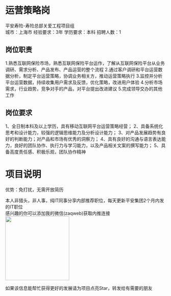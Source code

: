 # 运营策略岗
平安寿险-寿险总部关爱工程项目组  
城市：上海市 经验要求：3年 学历要求：本科  招聘人数：1

## 岗位职责
1.熟悉互联网保险市场，熟悉互联网保险平台运作，了解从互联网保险平台从业务调研、需求分析、产品发布、产品运营的整个流程
 2.通过客户调研和平台运营数据分析，制定平台运营策略，协调业务相关方，推动运营策略执行
 3.监控并分析平台运营数据，持续收集用户需求及反馈，优化策略，改进用户体验
 4.分析市场需求，行业趋势，竞争对手的产品，对平台提出改进建议
 5.完成领导交办的其他工作

## 岗位要求
1、全日制本科及以上学历，具有移动互联网平台运营策略经营；
 2、具备系统化思考和设计能力，较强的逻辑思维能力及分析设计能力；
 3、对产品发展趋势有良好的判断能力；对产品和市场有优秀的洞察力；
 4、具有良好的沟通与语言表达能力，良好的团队协作、执行力与学习能力，以及产品相关文案的撰写能力；
 5、具备高度责任感、积极乐观，团队协作精神

# 项目说明

优势：免打扰，无需开放简历

本人非猎头，非人事，纯IT同事分享内部推荐职位，每天更新平安集团2个月内发的IT职位  
感兴趣的你可以添加我的微信(zaqweb)获取内推连接  
<img src="https://github.com/zaqweb/PA-IT-JOBS/blob/master/WechatICode.jpeg"  height="200" width="200">

如果该信息能帮忙获得更好的发展请为项目点亮Star，转发给有需要的朋友




